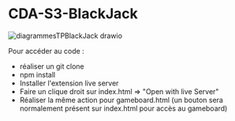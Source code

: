 # CDA-S3-BlackJack

![diagrammesTPBlackJack drawio](https://github.com/user-attachments/assets/7b44aadd-3054-431e-9b7b-baf693642482)

Pour accéder au code : 
  - réaliser un git clone
  - npm install
  - Installer l'extension live server
  - Faire un clique droit sur index.html => "Open with live Server"
  - Réaliser la même action pour gameboard.html (un bouton sera normalement présent sur index.html pour accès au gameboard)
